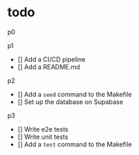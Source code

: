 # todo

p0


p1

- [] Add a CI/CD pipeline
- [] Add a README.md

p2

- [] Add a `seed` command to the Makefile
- [] Set up the database on Supabase

p3

- [] Write e2e tests
- [] Write unit tests
- [] Add a `test` command to the Makefile

